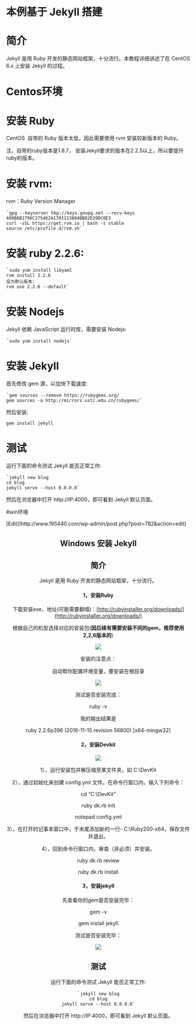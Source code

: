 # 本例基于 Jekyll 搭建

# 简介

 Jekyll  是用 Ruby 开发的静态网站框架，十分流行。本教程详细讲述了在 CentOS 6.x 上安装 Jekyll 的过程。

# Centos环境
# 安装 Ruby

CentOS&nbsp; 自带的 Ruby 版本太低，因此需要使用 rvm 安装较新版本的 Ruby。

注，自带的ruby版本是1.8.7， 安装Jekyll要求的版本在2.2.5以上，所以要提升ruby的版本。

# 安装 rvm:

rvm：Ruby Version Manager

<pre class="">`<code class="hljs avrasm has-numbering nginx"><span class="hljs-attribute"><span class="hljs-attribute">gpg</span></span> --keyserver hkp://keys<span class="hljs-preprocessor">.gnupg</span><span class="hljs-preprocessor">.net</span> --recv-keys <span class="hljs-number">409</span>B6B1796C275462A1703113804BB82D39DC0E3
curl -sSL https://get<span class="hljs-preprocessor">.rvm</span><span class="hljs-preprocessor">.io</span> | bash -s stable
source /etc/profile<span class="hljs-preprocessor">.d</span>/rvm<span class="hljs-preprocessor">.sh</span>`</code></pre>

# 安装 ruby 2.2.6:

<pre class="">`<code class="hljs fsharp has-numbering css"><span class="hljs-selector-tag"><span class="hljs-selector-tag">sudo</span></span> <span class="hljs-selector-tag"><span class="hljs-selector-tag">yum</span></span> <span class="hljs-selector-tag"><span class="hljs-selector-tag">install</span></span> <span class="hljs-selector-tag"><span class="hljs-selector-tag">libyaml</span></span>
<span class="hljs-selector-tag"><span class="hljs-selector-tag">rvm</span></span> <span class="hljs-selector-tag"><span class="hljs-selector-tag">install</span></span> <span class="hljs-number">2<span class="hljs-selector-class"><span class="hljs-selector-class">.2</span></span></span><span class="hljs-number"><span class="hljs-selector-class"><span class="hljs-selector-class">.6</span></span></span>
设为默认版本:
<span class="hljs-selector-tag"><span class="hljs-selector-tag">rvm</span></span> <span class="hljs-keyword"><span class="hljs-selector-tag"><span class="hljs-selector-tag">use</span></span></span> <span class="hljs-number">2<span class="hljs-selector-class"><span class="hljs-selector-class">.2</span></span></span><span class="hljs-number"><span class="hljs-selector-class"><span class="hljs-selector-class">.6</span></span></span> <span class="hljs-selector-tag"><span class="hljs-selector-tag">--</span></span><span class="hljs-keyword"><span class="hljs-selector-tag"><span class="hljs-selector-tag">default</span></span></span>`</code></pre>

# 安装 Nodejs

Jekyll 依赖 JavaScript 运行时库，需要安装 Nodejs:

<pre class="">`<code class="hljs avrasm has-numbering nginx"><span class="hljs-attribute"><span class="hljs-attribute">sudo</span></span> yum install nodejs`</code></pre>

# 安装 Jekyll

首先修改 gem 源，以加快下载速度:

<pre class="">`<code class="hljs avrasm has-numbering cs">gem sources --<span class="hljs-keyword"><span class="hljs-keyword">remove</span></span> https:<span class="hljs-comment"><span class="hljs-comment">//rubygems</span></span><span class="hljs-preprocessor"><span class="hljs-comment"><span class="hljs-comment">.org</span></span></span><span class="hljs-comment"><span class="hljs-comment">/</span></span>
gem sources -a http:<span class="hljs-comment"><span class="hljs-comment">//mirrors</span></span><span class="hljs-preprocessor"><span class="hljs-comment"><span class="hljs-comment">.ustc</span></span></span><span class="hljs-preprocessor"><span class="hljs-comment"><span class="hljs-comment">.edu</span></span></span><span class="hljs-preprocessor"><span class="hljs-comment"><span class="hljs-comment">.cn</span></span></span><span class="hljs-comment"><span class="hljs-comment">/rubygems/</span></span>`</code></pre>

然后安装:

`gem install jekyll`

# 测试

运行下面的命令测试 Jekyll 能否正常工作:

<pre class="">`<code class="hljs livecodeserver has-numbering css"><span class="hljs-selector-tag"><span class="hljs-selector-tag">jekyll</span></span> <span class="hljs-built_in"><span class="hljs-selector-tag"><span class="hljs-selector-tag">new</span></span></span> <span class="hljs-selector-tag"><span class="hljs-selector-tag">blog</span></span>
<span class="hljs-selector-tag"><span class="hljs-selector-tag">cd</span></span> <span class="hljs-selector-tag"><span class="hljs-selector-tag">blog</span></span>
<span class="hljs-selector-tag"><span class="hljs-selector-tag">jekyll</span></span> <span class="hljs-selector-tag"><span class="hljs-selector-tag">serve</span></span> <span class="hljs-comment"><span class="hljs-selector-tag"><span class="hljs-selector-tag">--host</span></span> 0<span class="hljs-selector-class"><span class="hljs-selector-class">.0</span></span><span class="hljs-selector-class"><span class="hljs-selector-class">.0</span></span><span class="hljs-selector-class"><span class="hljs-selector-class">.0</span></span></span>`</code></pre>

然后在浏览器中打开 http://IP:4000，即可看到 Jekyll 默认页面。

#win环境
<article id="post-782" class="post-782 post type-post status-publish format-standard hentry category-8" itemscope="" itemtype="http://schema.org/Article" itemprop="mainEntity">
<div class="schema-image">
<div class="entry-meta featured-image-meta"></div>
<span class="edit-link icon-metas"> [Edit](http://www.195440.com/wp-admin/post.php?post=782&amp;action=edit)</span> </div>
<div class="article-inner">
<header>
<div class="entry-meta beforetitle-meta">
</div>

# Windows 安装 Jekyll

# 简介

Jekyll 是用 Ruby 开发的静态网站框架，十分流行。

#### 1，安装Ruby

下载安装exe，地址(可能需要翻墙)：[http://rubyinstaller.org/downloads/](http://rubyinstaller.org/downloads/)

根据自己的机型选择对应的安装包(**因后续有需要安装不同的gem，推荐使用2,2,6版本的**)

![](http://www.195440.com/wp-content/uploads/2018/01/20180123124118-1024x712.png)

安装的注意点：

自动帮你配置环境变量，要安装在根目录

![](http://www.195440.com/wp-content/uploads/2018/01/1195023-e5a69bdde0973466.png)

测试是否安装完成：

ruby -v

我的输出结果是

ruby 2.2.6p396 (2016-11-15 revision 56800) [x64-mingw32]

#### 2，安装Devkit

![](http://www.195440.com/wp-content/uploads/2018/01/20180123124731-1024x793.png)

1），运行安装包并解压缩至某文件夹，如 C:\DevKit

2），通过初始化来创建 config.yml 文件。在命令行窗口内，输入下列命令：

cd “C:\DevKit”

ruby dk.rb init

notepad config.yml

3），在打开的记事本窗口中，于末尾添加新的一行- C:\Ruby200-x64，保存文件并退出。

4），回到命令行窗口内，审查（非必须）并安装。

ruby dk.rb review

ruby dk.rb install

#### 3，安装jekyll

先查看你的gem是否安装完毕：

gem -v

gem install jekyll

测试是否安装完毕：

![](http://www.195440.com/wp-content/uploads/2018/01/20180123124852.png)

# 测试

运行下面的命令测试 Jekyll 能否正常工作:

<pre class="">`<code class="hljs livecodeserver has-numbering css"><span class="hljs-selector-tag"><span class="hljs-selector-tag">jekyll</span></span> <span class="hljs-built_in"><span class="hljs-selector-tag"><span class="hljs-selector-tag">new</span></span></span> <span class="hljs-selector-tag"><span class="hljs-selector-tag">blog</span></span>
<span class="hljs-selector-tag"><span class="hljs-selector-tag">cd</span></span> <span class="hljs-selector-tag"><span class="hljs-selector-tag">blog</span></span>
<span class="hljs-selector-tag"><span class="hljs-selector-tag">jekyll</span></span> <span class="hljs-selector-tag"><span class="hljs-selector-tag">serve</span></span> <span class="hljs-comment"><span class="hljs-selector-tag"><span class="hljs-selector-tag">--host</span></span> 0<span class="hljs-selector-class"><span class="hljs-selector-class">.0</span></span><span class="hljs-selector-class"><span class="hljs-selector-class">.0</span></span><span class="hljs-selector-class"><span class="hljs-selector-class">.0</span></span></span>`</code></pre>

然后在浏览器中打开 http://IP:4000，即可看到 Jekyll 默认页面。
